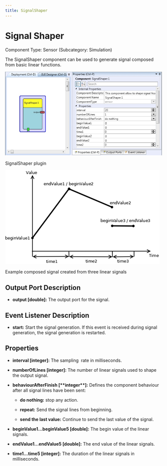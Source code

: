 ```yaml
---
title: SignalShaper
---
```


# Signal Shaper

Component Type: Sensor (Subcategory: Simulation)

The SignalShaper component can be used to generate signal composed from basic linear functions.

![Screenshot: SignalShaper plugin](./img/SignalShaper.jpg "Screenshot: SignalShaper plugin")

SignalShaper plugin

![Example composed signal created from three linear signals](./img/SignalShaper.png "Example composed signal")

Example composed signal created from three linear signals

## Output Port Description

- **output \[double\]:** The output port for the signal.

## Event Listener Description

- **start:** Start the signal generation. If this event is received during signal generation, the signal generation is restarted.

## Properties

- **interval \[integer\]:** The sampling  rate in milliseconds.

- **numberOfLines \[integer\]:** The number of linear signals used to shape the output signal.

- **behaviourAfterFinish \[\*\***integer\***\*\]:** Defines the component behaviour after all signal lines have been sent:
  - **do nothing:** stop any action.

  - **repeat:** Send the signal lines from beginning.

  - **send the last value:** Continue to send the last value of the signal.
- **beginValue1...beginValue5 \[double\]:** The begin value of the linear signals.
- **endValue1...endValue5 \[double\]:** The end value of the linear signals.
- **time1...time5 \[integer\]:** The duration of the linear signals in milliseconds.
